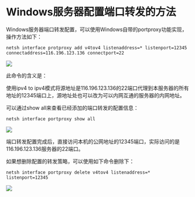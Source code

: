 # Windows服务器配置端口转发的方法
Windows服务器端口转发配置，可以使用Windows自带的portproxy功能实现，操作方法如下：

```
netsh interface protproxy add v4tov4 listenaddress=* listenport=12345 connectaddress=116.196.123.136 connectport=22
```

![](../../../../../image/Elastic-Compute/Virtual-Machine/Windows/Windows%E6%9C%8D%E5%8A%A1%E5%99%A8%E9%85%8D%E7%BD%AE%E7%AB%AF%E5%8F%A3%E8%BD%AC%E5%8F%91%E7%9A%84%E6%96%B9%E6%B3%9501.png)

此命令的含义是：

使用ipv4 to ipv4模式将源地址是116.196.123.136的22端口代理到本服务器的所有地址的12345端口上，源地址处也可以改为可以内网互通的服务器的内网地址。

可以通过show all来查看已经添加的端口转发的配置信息：

```
netsh interface portproxy show all
```



![](../../../../../image/Elastic-Compute/Virtual-Machine/Windows/Windows%E6%9C%8D%E5%8A%A1%E5%99%A8%E9%85%8D%E7%BD%AE%E7%AB%AF%E5%8F%A3%E8%BD%AC%E5%8F%91%E7%9A%84%E6%96%B9%E6%B3%9502.png)

端口转发配置完成后，直接访问本机的公网地址的12345端口，实际访问的是116.196.123.136服务器的22端口。

如果想删除配置的转发策略，可以使用如下命令删除下：

```
netsh interface portproxy delete v4tov4 listenaddress=* listenport=12345
```



![](../../../../../image/Elastic-Compute/Virtual-Machine/Windows/Windows%E6%9C%8D%E5%8A%A1%E5%99%A8%E9%85%8D%E7%BD%AE%E7%AB%AF%E5%8F%A3%E8%BD%AC%E5%8F%91%E7%9A%84%E6%96%B9%E6%B3%9503.png)

